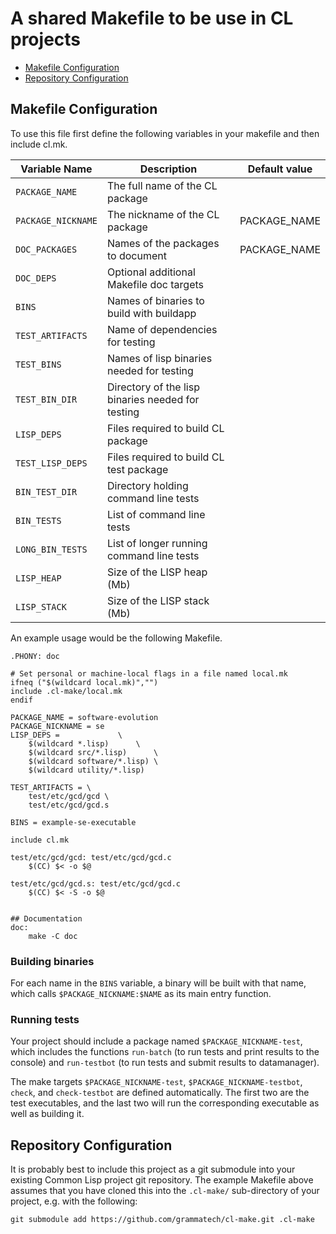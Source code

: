 # A shared Makefile to be use in CL projects

- [Makefile Configuration](makefile-configuration)
- [Repository Configuration](repository-configuration)

## Makefile Configuration

To use this file first define the following variables in your makefile
and then include cl.mk.

| Variable Name        | Description                                       | Default value |
|----------------------|---------------------------------------------------|---------------|
| `PACKAGE_NAME`       | The full name of the CL package                   |               |
| `PACKAGE_NICKNAME`   | The nickname of the CL package                    | PACKAGE_NAME  |
| `DOC_PACKAGES`       | Names of the packages to document                 | PACKAGE_NAME  |
| `DOC_DEPS`           | Optional additional Makefile doc targets          |               |
| `BINS`               | Names of binaries to build with buildapp          |               |
| `TEST_ARTIFACTS`     | Name of dependencies for testing                  |               |
| `TEST_BINS`          | Names of lisp binaries needed for testing         |               |
| `TEST_BIN_DIR`       | Directory of the lisp binaries needed for testing |               |
| `LISP_DEPS`          | Files required to build CL package                |               |
| `TEST_LISP_DEPS`     | Files required to build CL test package           |               |
| `BIN_TEST_DIR`       | Directory holding command line tests              |               |
| `BIN_TESTS`          | List of command line tests                        |               |
| `LONG_BIN_TESTS`     | List of longer running command line tests         |               |
| `LISP_HEAP`          | Size of the LISP heap (Mb)                        |               |
| `LISP_STACK`         | Size of the LISP stack (Mb)                       |               |

An example usage would be the following Makefile.

```make
.PHONY: doc

# Set personal or machine-local flags in a file named local.mk
ifneq ("$(wildcard local.mk)","")
include .cl-make/local.mk
endif

PACKAGE_NAME = software-evolution
PACKAGE_NICKNAME = se
LISP_DEPS =				\
	$(wildcard *.lisp) 		\
	$(wildcard src/*.lisp)		\
	$(wildcard software/*.lisp)	\
	$(wildcard utility/*.lisp)

TEST_ARTIFACTS = \
	test/etc/gcd/gcd \
	test/etc/gcd/gcd.s

BINS = example-se-executable

include cl.mk

test/etc/gcd/gcd: test/etc/gcd/gcd.c
	$(CC) $< -o $@

test/etc/gcd/gcd.s: test/etc/gcd/gcd.c
	$(CC) $< -S -o $@


## Documentation
doc:
	make -C doc
```

### Building binaries
For each name in the `BINS` variable, a binary will be built with that 
name, which calls `$PACKAGE_NICKNAME:$NAME` as its main entry function.

### Running tests
Your project should include a package named `$PACKAGE_NICKNAME-test`, 
which includes the functions `run-batch` (to run tests and print results
to the console) and `run-testbot` (to run tests and submit results to
datamanager). 

The make targets `$PACKAGE_NICKNAME-test`, `$PACKAGE_NICKNAME-testbot`, 
`check`, and `check-testbot` are defined automatically. The first two are 
the test executables, and the last two will run the corresponding 
executable as well as building it.

## Repository Configuration

It is probably best to include this project as a git submodule into
your existing Common Lisp project git repository.  The example
Makefile above assumes that you have cloned this into the `.cl-make/`
sub-directory of your project, e.g. with the following:

```shell
git submodule add https://github.com/grammatech/cl-make.git .cl-make
```

